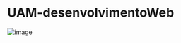 # UAM-desenvolvimentoWeb


![image](https://user-images.githubusercontent.com/26682838/219912629-102eb109-4a94-402e-a38b-e2315efbfb0c.png)
